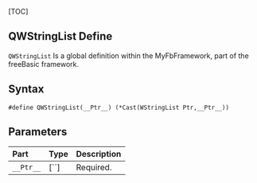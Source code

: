 [TOC]
## QWStringList Define

`QWStringList` Is a global definition within the MyFbFramework, part of the freeBasic framework.
## Syntax

```freeBasic
#define QWStringList(__Ptr__) (*Cast(WStringList Ptr,__Ptr__))
```

## Parameters

|Part|Type|Description|
| :------------ | :------------ | :------------ |
|`__Ptr__`|[``]|Required.|
